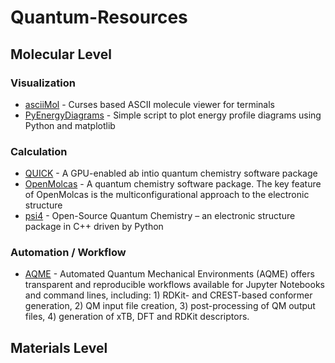 # Quantum-Resources

## Molecular Level
### Visualization
- [asciiMol](https://github.com/dewberryants/asciiMol) - Curses based ASCII molecule viewer for terminals
- [PyEnergyDiagrams](https://github.com/giacomomarchioro/PyEnergyDiagrams) - Simple script to plot energy profile diagrams using Python and matplotlib

### Calculation
- [QUICK](https://github.com/merzlab/QUICK) - A GPU-enabled ab intio quantum chemistry software package
- [OpenMolcas](https://github.com/Molcas/OpenMolcas) - A quantum chemistry software package. The key feature of OpenMolcas is the multiconfigurational approach to the electronic structure
- [psi4](https://github.com/psi4/psi4) - Open-Source Quantum Chemistry – an electronic structure package in C++ driven by Python

### Automation / Workflow
- [AQME](https://github.com/jvalegre/aqme) - Automated Quantum Mechanical Environments (AQME) offers transparent and reproducible workflows available for Jupyter Notebooks and command lines, including: 1) RDKit- and CREST-based conformer generation, 2) QM input file creation, 3) post-processing of QM output files, 4) generation of xTB, DFT and RDKit descriptors.

## Materials Level
